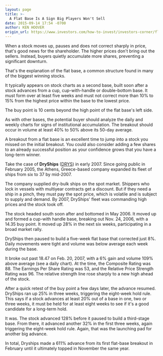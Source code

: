 ```yaml
---
layout: page
title: >-
  A Flat Base Is A Sign Big Players Won't Sell
date: 2015-09-14 17:54 -0700
author: KEN HOOVER
origin_url: https://www.investors.com/how-to-invest/investors-corner/flat-base-sign-big-investors-wont-sell/
---
```


When a stock moves up, pauses and does not correct sharply in price, that's good news for the shareholder. The higher prices don't bring out the sellers. Instead, buyers quietly accumulate more shares, preventing a significant downturn.

That's the explanation of the flat base, a common structure found in many of the biggest winning stocks.

It typically appears on stock charts as a second base, built soon after a stock advances from a cup, cup-with-handle or double-bottom base. It must form over at least five weeks and must not correct more than 10% to 15% from the highest price within the base to the lowest price.

The buy point is 10 cents beyond the high point of the flat base's left side.

As with other bases, the potential buyer should analyze the daily and weekly charts for signs of institutional accumulation. The breakout should occur in volume at least 40% to 50% above its 50-day average.

A breakout from a flat base is an excellent time to jump into a stock you missed on the initial breakout. You could also consider adding a few shares to an already successful position as your confidence grows that you have a long-term winner.

Take the case of **DryShips** ([DRYS](https://research.investors.com/quote.aspx?symbol=DRYS)) in early 2007. Since going public in February 2005, the Athens, Greece-based company expanded its fleet of ships from six to 37 by mid-2007.

The company supplied dry-bulk ships on the spot market. Shippers who lock in vessels with multiyear contracts get a discount. But if they need a ship in a pinch, they must pay the spot price, which is volatile and is subject to supply and demand. By 2007, DryShips' fleet was commanding high prices and the stock took off.

The stock headed south soon after and bottomed in May 2006. It moved up and formed a cup-with handle base, breaking out Nov. 24, 2006, with a 14.35 buy point. It moved up 28% in the next six weeks, participating in a broad market rally.

DryShips then paused to build a five-week flat base that corrected just 8%. Daily movements were tight and volume was below average each week during the base.

It broke out past 18.47 on Feb. 20, 2007, with a 6% gain and volume 109% above average (see a daily chart). At the time, the Composite Rating was 88. The Earnings Per Share Rating was 53, and the Relative Price Strength Rating was 96. The relative strength line rose sharply to a new high ahead of the stock.

After a quick retest of the buy point a few days later, the advance resumed. DryShips ran up 25% in three weeks, triggering the eight-week hold rule. This says if a stock advances at least 20% out of a base in one, two or three weeks, it must be held for at least eight weeks to see if it's a good candidate for a long-term hold.

It was. The stock advanced 128% before it paused to build a third-stage base. From there, it advanced another 32% in the first three weeks, again triggering the eight-week hold rule. Again, that was the launching pad for another big advance.

In total, Dryships made a 611% advance from its first flat-base breakout in February until it ultimately topped in November the same year.
